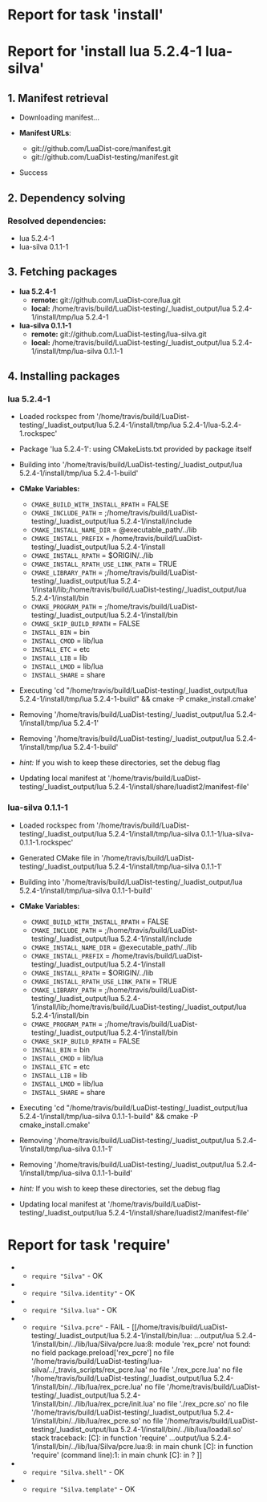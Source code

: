 # Report for task 'install'

# Report for 'install lua 5.2.4-1 lua-silva'


## 1. Manifest retrieval

- Downloading manifest...

- **Manifest URLs**:
    - git://github.com/LuaDist-core/manifest.git
    - git://github.com/LuaDist-testing/manifest.git
- Success

## 2. Dependency solving


### Resolved dependencies:
- lua 5.2.4-1
- lua-silva 0.1.1-1

## 3. Fetching packages

- **lua 5.2.4-1**
    - **remote:** git://github.com/LuaDist-core/lua.git
    - **local:** /home/travis/build/LuaDist-testing/_luadist_output/lua 5.2.4-1/install/tmp/lua 5.2.4-1
- **lua-silva 0.1.1-1**
    - **remote:** git://github.com/LuaDist-testing/lua-silva.git
    - **local:** /home/travis/build/LuaDist-testing/_luadist_output/lua 5.2.4-1/install/tmp/lua-silva 0.1.1-1

## 4. Installing packages


### lua 5.2.4-1
- Loaded rockspec from '/home/travis/build/LuaDist-testing/_luadist_output/lua 5.2.4-1/install/tmp/lua 5.2.4-1/lua-5.2.4-1.rockspec'
- Package 'lua 5.2.4-1': using CMakeLists.txt provided by package itself
- Building into '/home/travis/build/LuaDist-testing/_luadist_output/lua 5.2.4-1/install/tmp/lua 5.2.4-1-build'
- **CMake Variables:**
    - `CMAKE_BUILD_WITH_INSTALL_RPATH` = FALSE
    - `CMAKE_INCLUDE_PATH` = ;/home/travis/build/LuaDist-testing/_luadist_output/lua 5.2.4-1/install/include
    - `CMAKE_INSTALL_NAME_DIR` = @executable_path/../lib
    - `CMAKE_INSTALL_PREFIX` = /home/travis/build/LuaDist-testing/_luadist_output/lua 5.2.4-1/install
    - `CMAKE_INSTALL_RPATH` = $ORIGIN/../lib
    - `CMAKE_INSTALL_RPATH_USE_LINK_PATH` = TRUE
    - `CMAKE_LIBRARY_PATH` = ;/home/travis/build/LuaDist-testing/_luadist_output/lua 5.2.4-1/install/lib;/home/travis/build/LuaDist-testing/_luadist_output/lua 5.2.4-1/install/bin
    - `CMAKE_PROGRAM_PATH` = ;/home/travis/build/LuaDist-testing/_luadist_output/lua 5.2.4-1/install/bin
    - `CMAKE_SKIP_BUILD_RPATH` = FALSE
    - `INSTALL_BIN` = bin
    - `INSTALL_CMOD` = lib/lua
    - `INSTALL_ETC` = etc
    - `INSTALL_LIB` = lib
    - `INSTALL_LMOD` = lib/lua
    - `INSTALL_SHARE` = share
- Executing 'cd "/home/travis/build/LuaDist-testing/_luadist_output/lua 5.2.4-1/install/tmp/lua 5.2.4-1-build" && cmake -P cmake_install.cmake'
- Removing '/home/travis/build/LuaDist-testing/_luadist_output/lua 5.2.4-1/install/tmp/lua 5.2.4-1'
- Removing '/home/travis/build/LuaDist-testing/_luadist_output/lua 5.2.4-1/install/tmp/lua 5.2.4-1-build'

- *hint:* If you wish to keep these directories, set the debug flag
- Updating local manifest at '/home/travis/build/LuaDist-testing/_luadist_output/lua 5.2.4-1/install/share/luadist2/manifest-file'

### lua-silva 0.1.1-1
- Loaded rockspec from '/home/travis/build/LuaDist-testing/_luadist_output/lua 5.2.4-1/install/tmp/lua-silva 0.1.1-1/lua-silva-0.1.1-1.rockspec'
- Generated CMake file in '/home/travis/build/LuaDist-testing/_luadist_output/lua 5.2.4-1/install/tmp/lua-silva 0.1.1-1'
- Building into '/home/travis/build/LuaDist-testing/_luadist_output/lua 5.2.4-1/install/tmp/lua-silva 0.1.1-1-build'
- **CMake Variables:**
    - `CMAKE_BUILD_WITH_INSTALL_RPATH` = FALSE
    - `CMAKE_INCLUDE_PATH` = ;/home/travis/build/LuaDist-testing/_luadist_output/lua 5.2.4-1/install/include
    - `CMAKE_INSTALL_NAME_DIR` = @executable_path/../lib
    - `CMAKE_INSTALL_PREFIX` = /home/travis/build/LuaDist-testing/_luadist_output/lua 5.2.4-1/install
    - `CMAKE_INSTALL_RPATH` = $ORIGIN/../lib
    - `CMAKE_INSTALL_RPATH_USE_LINK_PATH` = TRUE
    - `CMAKE_LIBRARY_PATH` = ;/home/travis/build/LuaDist-testing/_luadist_output/lua 5.2.4-1/install/lib;/home/travis/build/LuaDist-testing/_luadist_output/lua 5.2.4-1/install/bin
    - `CMAKE_PROGRAM_PATH` = ;/home/travis/build/LuaDist-testing/_luadist_output/lua 5.2.4-1/install/bin
    - `CMAKE_SKIP_BUILD_RPATH` = FALSE
    - `INSTALL_BIN` = bin
    - `INSTALL_CMOD` = lib/lua
    - `INSTALL_ETC` = etc
    - `INSTALL_LIB` = lib
    - `INSTALL_LMOD` = lib/lua
    - `INSTALL_SHARE` = share
- Executing 'cd "/home/travis/build/LuaDist-testing/_luadist_output/lua 5.2.4-1/install/tmp/lua-silva 0.1.1-1-build" && cmake -P cmake_install.cmake'
- Removing '/home/travis/build/LuaDist-testing/_luadist_output/lua 5.2.4-1/install/tmp/lua-silva 0.1.1-1'
- Removing '/home/travis/build/LuaDist-testing/_luadist_output/lua 5.2.4-1/install/tmp/lua-silva 0.1.1-1-build'

- *hint:* If you wish to keep these directories, set the debug flag
- Updating local manifest at '/home/travis/build/LuaDist-testing/_luadist_output/lua 5.2.4-1/install/share/luadist2/manifest-file'

# Report for task 'require'

 -  - `require "Silva"` - OK
 -  - `require "Silva.identity"` - OK
 -  - `require "Silva.lua"` - OK
 -  - `require "Silva.pcre"` - FAIL - [[/home/travis/build/LuaDist-testing/_luadist_output/lua 5.2.4-1/install/bin/lua: ...output/lua 5.2.4-1/install/bin/../lib/lua/Silva/pcre.lua:8: module 'rex_pcre' not found:
	no field package.preload['rex_pcre']
	no file '/home/travis/build/LuaDist-testing/lua-silva/../_travis_scripts/rex_pcre.lua'
	no file './rex_pcre.lua'
	no file '/home/travis/build/LuaDist-testing/_luadist_output/lua 5.2.4-1/install/bin/../lib/lua/rex_pcre.lua'
	no file '/home/travis/build/LuaDist-testing/_luadist_output/lua 5.2.4-1/install/bin/../lib/lua/rex_pcre/init.lua'
	no file './rex_pcre.so'
	no file '/home/travis/build/LuaDist-testing/_luadist_output/lua 5.2.4-1/install/bin/../lib/lua/rex_pcre.so'
	no file '/home/travis/build/LuaDist-testing/_luadist_output/lua 5.2.4-1/install/bin/../lib/lua/loadall.so'
stack traceback:
	[C]: in function 'require'
	...output/lua 5.2.4-1/install/bin/../lib/lua/Silva/pcre.lua:8: in main chunk
	[C]: in function 'require'
	(command line):1: in main chunk
	[C]: in ?
]]
 -  - `require "Silva.shell"` - OK
 -  - `require "Silva.template"` - OK

